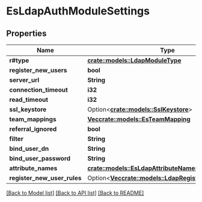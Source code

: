 # EsLdapAuthModuleSettings

## Properties

Name | Type | Description | Notes
------------ | ------------- | ------------- | -------------
**r#type** | [**crate::models::LdapModuleType**](LdapModuleType.md) |  | 
**register_new_users** | **bool** |  | 
**server_url** | **String** |  | 
**connection_timeout** | **i32** |  | 
**read_timeout** | **i32** |  | 
**ssl_keystore** | Option<[**crate::models::SslKeystore**](SSLKeystore.md)> |  | [optional]
**team_mappings** | [**Vec<crate::models::EsTeamMapping>**](ES_TeamMapping.md) |  | 
**referral_ignored** | **bool** |  | 
**filter** | **String** |  | 
**bind_user_dn** | **String** |  | 
**bind_user_password** | **String** |  | 
**attribute_names** | [**crate::models::EsLdapAttributeNames**](ES_LdapAttributeNames.md) |  | 
**register_new_user_rules** | Option<[**Vec<crate::models::LdapRegisterNewUserRule>**](LdapRegisterNewUserRule.md)> |  | [optional]

[[Back to Model list]](../README.md#documentation-for-models) [[Back to API list]](../README.md#documentation-for-api-endpoints) [[Back to README]](../README.md)


